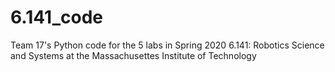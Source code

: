 # 6.141_code

Team 17's Python code for the 5 labs in Spring 2020 6.141: Robotics Science and Systems at the Massachusettes Institute of Technology
